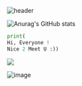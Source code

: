 
![header](https://capsule-render.vercel.app/api?type=waving&color=auto&height=300&section=header&text=Persistance%20Conquer%20All%20things&fontSize=55)


![Anurag's GitHub stats](https://github-readme-stats.vercel.app/api?username=iameun02&show_icons=true&theme=dracula)

```python
print(
Hi, Everyone !
Nice 2 Meet U :))
```

<a href="버튼을 눌렀을 때 이동할 링크" target="_blank"><img src="https://img.shields.io/badge/1 day 1 commit -FF4747?style=뱃지모양&logo=plastic&logoColor=0D597F"/></a>

![image](https://img.shields.io/badge/mac%20os-000000?style=for-the-badge&logo=apple&logoColor=white)
